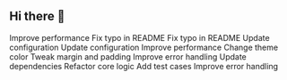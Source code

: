 ## Hi there 👋

<!--
**JoeDaddy713/JoeDaddy713** is a ✨ _special_ ✨ repository because its `README.md` (this file) appears on your GitHub profile.

Here are some ideas to get you started:

- 🔭 I’m currently working on ...
- 🌱 I’m currently learning ...
- 👯 I’m looking to collaborate on ...
- 🤔 I’m looking for help with ...
- 💬 Ask me about ...
- 📫 How to reach me: ...
- 😄 Pronouns: ...
- ⚡ Fun fact: ...
-->
Improve performance
Fix typo in README
Fix typo in README
Update configuration
Update configuration
Improve performance
Change theme color
Tweak margin and padding
Improve error handling
Update dependencies
Refactor core logic
Add test cases
Improve error handling
